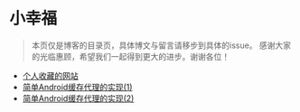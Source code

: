 # 小幸福

> 本页仅是博客的目录页，具体博文与留言请移步到具体的issue。
> 感谢大家的光临惠顾，希望我们一起得到更大的进步。谢谢各位！

- [个人收藏的网站](https://github.com/xiaox/blog/issues/1)
- [简单Android缓存代理的实现(1)](https://github.com/xiaox/blog/issues/2)
- [简单Android缓存代理的实现(2)](https://github.com/xiaox/blog/issues/3)